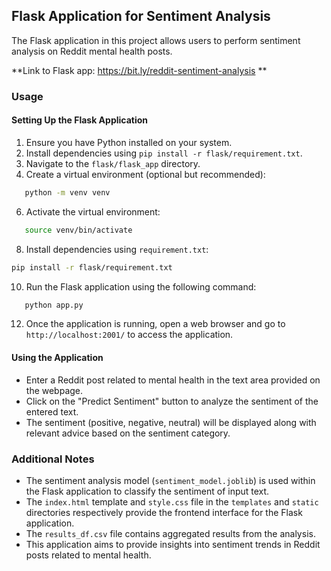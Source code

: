 ## Flask Application for Sentiment Analysis

The Flask application in this project allows users to perform sentiment analysis on Reddit mental health posts.

**Link to Flask app: https://bit.ly/reddit-sentiment-analysis **

### Usage

#### Setting Up the Flask Application

1. Ensure you have Python installed on your system.
2. Install dependencies using `pip install -r flask/requirement.txt`.
3. Navigate to the `flask/flask_app` directory.
4. Create a virtual environment (optional but recommended):
```bash
   python -m venv venv
```
6. Activate the virtual environment:
```bash
   source venv/bin/activate
```
8. Install dependencies using `requirement.txt`:
```bash
pip install -r flask/requirement.txt
```

10. Run the Flask application using the following command:
```bash
   python app.py
```
12. Once the application is running, open a web browser and go to `http://localhost:2001/` to access the application.

#### Using the Application

- Enter a Reddit post related to mental health in the text area provided on the webpage.
- Click on the "Predict Sentiment" button to analyze the sentiment of the entered text.
- The sentiment (positive, negative, neutral) will be displayed along with relevant advice based on the sentiment category.

### Additional Notes

- The sentiment analysis model (`sentiment_model.joblib`) is used within the Flask application to classify the sentiment of input text.
- The `index.html` template and `style.css` file in the `templates` and `static` directories respectively provide the frontend interface for the Flask application.
- The `results_df.csv` file contains aggregated results from the analysis.
- This application aims to provide insights into sentiment trends in Reddit posts related to mental health.
